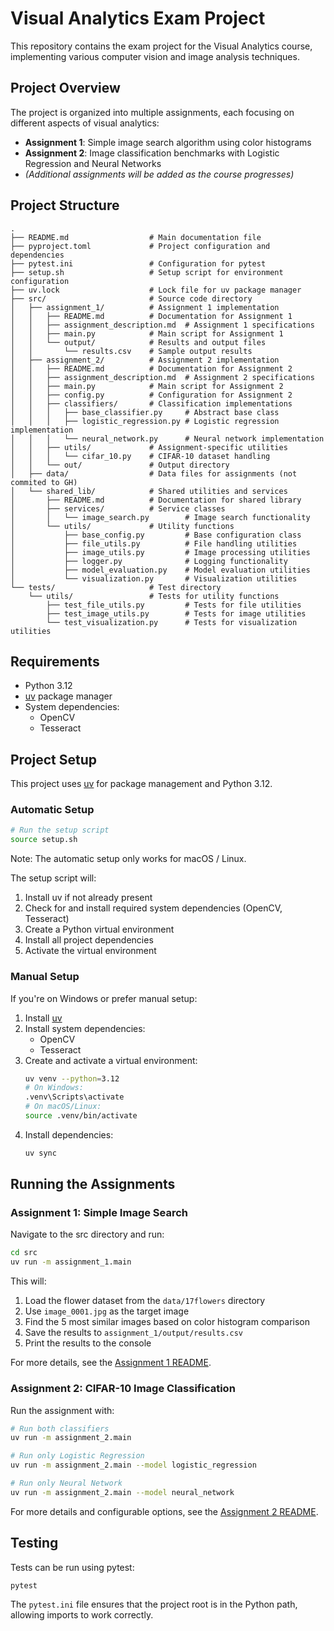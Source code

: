 # Visual Analytics Exam Project

This repository contains the exam project for the Visual Analytics course, implementing various computer vision and image analysis techniques.

## Project Overview

The project is organized into multiple assignments, each focusing on different aspects of visual analytics:

- **Assignment 1**: Simple image search algorithm using color histograms
- **Assignment 2**: Image classification benchmarks with Logistic Regression and Neural Networks
- *(Additional assignments will be added as the course progresses)*

## Project Structure

```
.
├── README.md                  # Main documentation file
├── pyproject.toml             # Project configuration and dependencies
├── pytest.ini                 # Configuration for pytest
├── setup.sh                   # Setup script for environment configuration
├── uv.lock                    # Lock file for uv package manager
├── src/                       # Source code directory
│   ├── assignment_1/          # Assignment 1 implementation
│   │   ├── README.md          # Documentation for Assignment 1
│   │   ├── assignment_description.md  # Assignment 1 specifications
│   │   ├── main.py            # Main script for Assignment 1
│   │   └── output/            # Results and output files
│   │       └── results.csv    # Sample output results
│   ├── assignment_2/          # Assignment 2 implementation
│   │   ├── README.md          # Documentation for Assignment 2
│   │   ├── assignment_description.md  # Assignment 2 specifications
│   │   ├── main.py            # Main script for Assignment 2
│   │   ├── config.py          # Configuration for Assignment 2
│   │   ├── classifiers/       # Classification implementations
│   │   │   ├── base_classifier.py     # Abstract base class
│   │   │   ├── logistic_regression.py # Logistic regression implementation
│   │   │   └── neural_network.py      # Neural network implementation
│   │   ├── utils/             # Assignment-specific utilities
│   │   │   └── cifar_10.py    # CIFAR-10 dataset handling
│   │   └── out/               # Output directory
│   ├── data/                  # Data files for assignments (not commited to GH)
│   └── shared_lib/            # Shared utilities and services
│       ├── README.md          # Documentation for shared library
│       ├── services/          # Service classes
│       │   └── image_search.py        # Image search functionality
│       └── utils/             # Utility functions
│           ├── base_config.py         # Base configuration class
│           ├── file_utils.py          # File handling utilities
│           ├── image_utils.py         # Image processing utilities
│           ├── logger.py              # Logging functionality
│           ├── model_evaluation.py    # Model evaluation utilities
│           └── visualization.py       # Visualization utilities
└── tests/                     # Test directory
    └── utils/                 # Tests for utility functions
        ├── test_file_utils.py         # Tests for file utilities
        ├── test_image_utils.py        # Tests for image utilities
        └── test_visualization.py      # Tests for visualization utilities
```

## Requirements

- Python 3.12
- [uv](https://github.com/astral-sh/uv) package manager
- System dependencies:
  - OpenCV
  - Tesseract

## Project Setup

This project uses [uv](https://github.com/astral-sh/uv) for package management and Python 3.12.

### Automatic Setup

```bash
# Run the setup script
source setup.sh
```

Note: The automatic setup only works for macOS / Linux.

The setup script will:
1. Install uv if not already present
2. Check for and install required system dependencies (OpenCV, Tesseract)
3. Create a Python virtual environment
4. Install all project dependencies
5. Activate the virtual environment

### Manual Setup

If you're on Windows or prefer manual setup:

1. Install [uv](https://github.com/astral-sh/uv)
2. Install system dependencies:
   - OpenCV
   - Tesseract
3. Create and activate a virtual environment:
   ```bash
   uv venv --python=3.12
   # On Windows:
   .venv\Scripts\activate
   # On macOS/Linux:
   source .venv/bin/activate
   ```
4. Install dependencies:
   ```bash
   uv sync
   ```

## Running the Assignments

### Assignment 1: Simple Image Search

Navigate to the src directory and run:

```bash
cd src
uv run -m assignment_1.main
```

This will:
1. Load the flower dataset from the `data/17flowers` directory
2. Use `image_0001.jpg` as the target image
3. Find the 5 most similar images based on color histogram comparison
4. Save the results to `assignment_1/output/results.csv`
5. Print the results to the console

For more details, see the [Assignment 1 README](src/assignment_1/README.md).

### Assignment 2: CIFAR-10 Image Classification

Run the assignment with:

```bash
# Run both classifiers
uv run -m assignment_2.main

# Run only Logistic Regression
uv run -m assignment_2.main --model logistic_regression

# Run only Neural Network
uv run -m assignment_2.main --model neural_network
```

For more details and configurable options, see the [Assignment 2 README](src/assignment_2/README.md).

## Testing

Tests can be run using pytest:

```bash
pytest
```

The `pytest.ini` file ensures that the project root is in the Python path, allowing imports to work correctly.